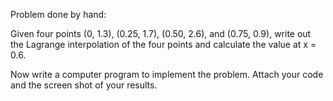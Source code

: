 Problem done by hand:

Given four points (0, 1.3), (0.25, 1.7), (0.50, 2.6), and (0.75, 0.9), write out the Lagrange interpolation of the four points
and calculate the value at x = 0.6.

Now write a computer program to implement the problem. Attach your code and the screen shot of your results.
